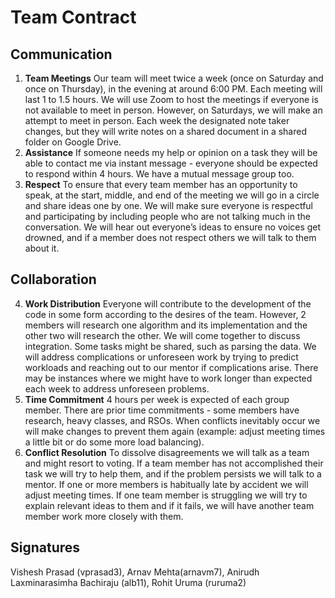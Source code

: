 # Team Contract

## Communication
1. **Team Meetings** 
Our team will meet twice a week (once on Saturday and once on Thursday), in the evening at around 6:00 PM. Each meeting will last 1 to 1.5 hours. We will use Zoom to host the meetings if everyone is not available to meet in person. However, on Saturdays, we will make an attempt to meet in person. Each week the designated note taker changes, but they will write notes on a shared document in a shared folder on Google Drive.
2. **Assistance** 
If someone needs my help or opinion on a task they will be able to contact me via instant message - everyone should be expected to respond within 4 hours. We have a mutual message group too.
3. **Respect** 
To ensure that every team member has an opportunity to speak, at the start, middle, and end of the meeting we will go in a circle and share ideas one by one. We will make sure everyone is respectful and participating by including people who are not talking much in the conversation. We will hear out everyone’s ideas to ensure no voices get drowned, and if a member does not respect others we will talk to them about it.
## Collaboration

4. **Work Distribution** 
Everyone will contribute to the development of the code in some form according to the desires of the team. However, 2 members will research one algorithm and its implementation and the other two will research the other. We will come together to discuss integration. Some tasks might be shared, such as parsing the data. We will address complications or unforeseen work by trying to predict workloads and reaching out to our mentor if complications arise. There may be instances where we might have to work longer than expected each week to address unforeseen problems.
5. **Time Commitment** 
4 hours per week is expected of each group member. There are prior time commitments - some members have research, heavy classes, and RSOs. When conflicts inevitably occur we will make changes to prevent them again (example: adjust meeting times a little bit or do some more load balancing).
6. **Conflict Resolution** 
To dissolve disagreements we will talk as a team and might resort to voting. If a team member has not accomplished their task we will try to help them, and if the problem persists we will talk to a mentor. If one or more members is habitually late by accident we will adjust meeting times. If one team member is struggling we will try to explain relevant ideas to them and if it fails, we will have another team member work more closely with them.
## Signatures
Vishesh Prasad (vprasad3), Arnav Mehta(arnavm7), Anirudh Laxminarasimha Bachiraju (alb11), Rohit Uruma (ruruma2)
